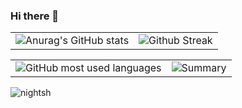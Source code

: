 ### Hi there 👋

<div align="center">
  <table>
    <tr>
      <td>
        <img src="https://github-readme-stats.vercel.app/api?username=nightsh&show_icons=true&theme=tokyonight" alt="Anurag's GitHub stats"/>
      </td>
      <td>
        <img src="https://github-readme-streak-stats.herokuapp.com?user=nightsh&theme=tokyonight&hide_border=true&date_format=j%20M%5B%20Y%5D&card_width=480" alt="Github Streak" />
      </td>
    </tr>
  </table>
</div>

<div align="center">
  <table>
    <tr>
      <td>
        <img src = "https://github-readme-stats.vercel.app/api/top-langs/?username=nightsh&layout=compact&theme=tokyonight" alt = "GitHub most used languages">
      </td>
      <td>
        <img src = "http://github-profile-summary-cards.vercel.app/api/cards/profile-details?username=nightsh&theme=tokyonight" alt = "Summary" >
      </td>
    </tr>
  </table>
</div>

<p align="left"> <img src="https://komarev.com/ghpvc/?username=nightsh&label=Profile%20views&color=0e75b6&style=flat" alt="nightsh" /> </p>
